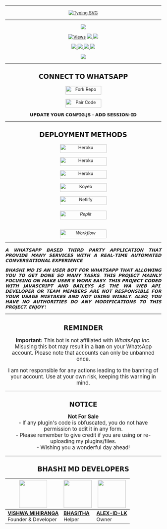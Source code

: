 ***
</p> <p align="center">
<a href="https://git.io/typing-svg"><img src="https://readme-typing-svg.demolab.com?font=Rubik+Dirt&size=65&pause=1000&color=F72C3F&background=FF20A500&center=true&vCenter=true&width=1000&height=150&lines=BHASHI-MD;MADE+BY+VISHWA+AND+BHASHI;TEAM+DARK+HACK+ZONE" alt="Typing SVG" /></a>

***

<p align = center>   <img src="https://i.ibb.co/2jNJs5q/94d829c1-de36-4b7f-9d4d-f0566c361b61-1.jpg"</p>
<p align="center">

  <a href="https://github.com/vishwamihiranga/BHASHI-MD">
    <img src="https://hits.seeyoufarm.com/api/count/incr/badge.svg?url=https%3A%2F%2Fgithub.com%2Fvishwamihiranga%2FBHASHI-MD&count_bg=%2379C83D&title_bg=%23555555&icon=gitpod.svg&icon_color=%23E7E7E7&title=Views&edge_flat=false" alt="Views"/></a>
  
  </a>
  <a href="https://github.com/vishwamihiranga/BHASHI-MD/fork">
    <img src="https://img.shields.io/github/forks/vishwamihiranga/BHASHI-MD?label=Fork&style=social">
    
  </a>
  <a href="https://github.com/vishwamihiranga/BHASHI-MD/stargazers">
    <img src="https://img.shields.io/github/stars/vishwamihiranga/BHASHI-MD?style=social">
  </a>
</p>

<p align="center">
  <a href="https://github.com/vishwamihiranga/BHASHI-MD">
    <img src="https://img.shields.io/github/repo-size/vishwamihiranga/BHASHI-MD?color=purple&label=Repo%20Size&style=plastic">

  </a>
  <a href="https://github.com/vishwamihiranga/BHASHI-MD">
    <img src="https://img.shields.io/github/license/vishwamihiranga/BHASHI-MD?color=purple&label=License&style=plastic">

  </a>
  <a href="https://github.com/vishwamihiranga/BHASHI-MD">
    <img src="https://img.shields.io/github/languages/top/vishwamihiranga/BHASHI-MD?color=purple&label=Javascript&style=plastic">

  </a>
  <a href="https://github.com/vishwamihiranga/BHASHI-MD">
    <img src="https://img.shields.io/static/v1?label=Author&message=Vishwa%20Mihiranga%20And%20Bhashitha&color=purple&style=plastic">

  </a>
  </p>
 <p align="center">
  <a href="https://github.com/vishwamihiranga/BHASHI-MD">
    <img src="https://img.shields.io/badge/OUR%20%20%20TEAM-DARK%20HACK%20ZONE%20-purple&style=plastic">

  </a>
</p>
 
***


<h2 align="center">𝗖𝗢𝗡𝗡𝗘𝗖𝗧 𝗧𝗢 𝗪𝗛𝗔𝗧𝗦𝗔𝗣𝗣</h2>

<p align="center">
<a href='https://github.com/vishwamihiranga/BHASHI-MD/fork' target="_blank"><img alt='Fork Repo' src='https://img.shields.io/badge/-Fork Repo-grey?style=for-the-badge&logo=github&logoColor=white'/< width=115 height=28/p></a>

<p align="center">
<a href='https://pair-web-public.koyeb.app/' target="_blank"><img alt='Pair Code' src='https://img.shields.io/badge/-Pair Code-darkgreen?style=for-the-badge&logo=Whatsapp&logoColor=white'/< width=115 height=28/p></a>

<p align="center"> 𝗨𝗣𝗗𝗔𝗧𝗘 𝗬𝗢𝗨𝗥 𝗖𝗢𝗡𝗙𝗜𝗚.𝗝𝗦 - 𝗔𝗗𝗗 𝗦𝗘𝗦𝗦𝗜𝗢𝗡-𝗜𝗗</p>

***


<h2 align="center">𝗗𝗘𝗣𝗟𝗢𝗬𝗠𝗘𝗡𝗧 𝗠𝗘𝗧𝗛𝗢𝗗𝗦</h2>

<p align="center">
<a href='https://railway.app/new' target="_blank"><img alt='Heroku' src='https://img.shields.io/badge/-railway deploy-blue?style=for-the-badge&logo=railway&logoColor=white'/< width=150 height=28/p></a>

<p align="center">
<a href='https://signup.heroku.com/' target="_blank"><img alt='Heroku' src='https://img.shields.io/badge/-heroku ‎ deploy-blue?style=for-the-badge&logo=heroku&logoColor=white'/< width=150 height=28/p></a>

<p align="center">
<a href='https://dashboard.render.com/web/new' target="_blank"><img alt='Heroku' src='https://img.shields.io/badge/-Render deploy-blue?style=for-the-badge&logo=render&logoColor=white'/< width=150 height=28/p></a>

<p align="center">
<a href='https://app.koyeb.com/services/new?service_type=web&step=review&type=git&repository=github.com%2Fvishwamihiranga%2FBHASHI-MD&instance_type=free&regions=fra&env[SESSION_ID]=your_default_session_id&env[MONGODB]=your_default_mongodb_url&env[PREFIX]=.&env[mode]=public&env[OWNER_NUMBER]=94702481115&env[ALIVE_IMG]=your_default_alive_image_url&env[ALIVE_MSG]=I%20am%20alive!&env[AUTO_VOICE]=false&env[ANTI_BAD_WORDS_ENABLED]=true&env[AUTO_READ_STATUS]=true&env[ANTI_BAD_WORDS]=pakayo,huththo&env[ANTI_LINK]=false&env[ALWAYS_ONLINE]=false&env[ALWAYS_TYPING]=false&env[ALWAYS_RECORDING]=false&env[ANTI_BOT]=true&env[ANTI_DELETE]=true&env[packname]=🪄BHASHI&env[author]=BHASHI%20x%20VISHWA&env[OPENWEATHER_API_KEY]=2d61a72574c11c4f36173b627f8cb177&env[ELEVENLABS_API_KEY]=sk_6438bcc100d96458f8de0602aec662f4ba14b905fd090ad3&env[SHODAN_API]=cbCkidr6qd7AFVaYs56MuCouGfM8gFki&env[PEXELS_API_KEY]=39WCzaHAX939xiH22NCddGGvzp7cgbu1VVjeYUaZXyHUaWlL1LFcVFxH&env[OMDB_API_KEY]=76cb7f39&env[PIXABAY_API_KEY]=23378594-7bd620160396da6e8d2ed4d53&env[ZIPCODEBASE_API_KEY]=0f94a5f0-6ea4-11ef-81da-579be4fb031c&env[GOOGLE_API_KEY]=AIzaSyD93IeJsouK51zjKgyHAwBIAlqr-a8mnME&env[GOOGLE_CX]=AIzaSyD93IeJsouK51zjKgyHAwBIAlqr-a8mnME&env[PASTEBIN_API_KEY]=uh8QvO6vQJGtIug9WvjdTAPx_ZAFJAxn&dockerfile=./Dockerfile
' target="_blank"><img alt='Koyeb' src='https://img.shields.io/badge/-koyeb deploy-blue?style=for-the-badge&logo=koyeb&logoColor=white'/< width=150 height=28/p></a>

<p align="center">
<a href='https://app.netlify.com/' target="_blank"><img alt='Netlify' src='https://img.shields.io/badge/-Netlify Deploy-blue?style=for-the-badge&logo=netlify&logoColor=white'/< width=150 height=28/p></a> <h6>

<p align="center">
<a href='https://replit.com/~' target="_blank"><img alt='Replit' src='https://img.shields.io/badge/-Replit Deploy-blue?style=for-the-badge&logo=replit&logoColor=white'/< width=150 height=28/p></a> <h6>

<p align="center">
  <a href='https://github.com/vishwamihiranga/BHASHI-MD/blob/main/WORKFLOW.md' target="_blank">
    <img alt='Workflow' src='https://img.shields.io/badge/-WorkFlow%20Deploy-blue?style=for-the-badge&logo=github&logoColor=white' width="150" height="28"/>
  </a>



 
***

<p align="justify"> 𝗔 𝗪𝗛𝗔𝗧𝗦𝗔𝗣𝗣 𝗕𝗔𝗦𝗘𝗗 𝗧𝗛𝗜𝗥𝗗 𝗣𝗔𝗥𝗧𝗬 𝗔𝗣𝗣𝗟𝗜𝗖𝗔𝗧𝗜𝗢𝗡 𝗧𝗛𝗔𝗧 𝗣𝗥𝗢𝗩𝗜𝗗𝗘 𝗠𝗔𝗡𝗬 𝗦𝗘𝗥𝗩𝗜𝗖𝗘𝗦 𝗪𝗜𝗧𝗛 𝗔 𝗥𝗘𝗔𝗟-𝗧𝗜𝗠𝗘 𝗔𝗨𝗧𝗢𝗠𝗔𝗧𝗘𝗗 𝗖𝗢𝗡𝗩𝗘𝗥𝗦𝗔𝗧𝗜𝗢𝗡𝗔𝗟 𝗘𝗫𝗣𝗘𝗥𝗜𝗘𝗡𝗖𝗘.

<p align="justify"> 𝗕𝗛𝗔𝗦𝗛𝗜 𝗠𝗗 𝗜𝗦 𝗔𝗡 𝗨𝗦𝗘𝗥 𝗕𝗢𝗧 𝗙𝗢𝗥 𝗪𝗛𝗔𝗧𝗦𝗔𝗣𝗣 𝗧𝗛𝗔𝗧 𝗔𝗟𝗟𝗢𝗪𝗜𝗡𝗚 𝗬𝗢𝗨 𝗧𝗢 𝗚𝗘𝗧 𝗗𝗢𝗡𝗘 𝗦𝗢 𝗠𝗔𝗡𝗬 𝗧𝗔𝗦𝗞𝗦. 𝗧𝗛𝗜𝗦 𝗣𝗥𝗢𝗝𝗘𝗖𝗧 𝗠𝗔𝗜𝗡𝗟𝗬 𝗙𝗢𝗖𝗨𝗦𝗜𝗡𝗚 𝗢𝗡 𝗠𝗔𝗞𝗘 𝗨𝗦𝗘𝗥'𝗦 𝗪𝗢𝗥𝗞 𝗘𝗔𝗦𝗬. 𝗧𝗛𝗜𝗦 𝗣𝗥𝗢𝗝𝗘𝗖𝗧 𝗖𝗢𝗗𝗘𝗗 𝗪𝗜𝗧𝗛 𝗝𝗔𝗩𝗔𝗦𝗖𝗥𝗜𝗣𝗧 𝗔𝗡𝗗 𝗕𝗔𝗜𝗟𝗘𝗬𝗦 𝗔𝗦 𝗧𝗛𝗘 𝗪𝗔 𝗪𝗘𝗕 𝗔𝗣𝗜. 𝗗𝗘𝗩𝗘𝗟𝗢𝗣𝗘𝗥 𝗢𝗥 𝗧𝗘𝗔𝗠 𝗠𝗘𝗠𝗕𝗘𝗥𝗦 𝗔𝗥𝗘 𝗡𝗢𝗧 𝗥𝗘𝗦𝗣𝗢𝗡𝗦𝗜𝗕𝗟𝗘 𝗙𝗢𝗥 𝗬𝗢𝗨𝗥 𝗨𝗦𝗔𝗚𝗘 𝗠𝗜𝗦𝗧𝗔𝗞𝗘𝗦 𝗔𝗡𝗗 𝗡𝗢𝗧 𝗨𝗦𝗜𝗡𝗚 𝗪𝗜𝗦𝗘𝗟𝗬. 𝗔𝗟𝗦𝗢, 𝗬𝗢𝗨 𝗛𝗔𝗩𝗘 𝗡𝗢 𝗔𝗨𝗧𝗛𝗢𝗥𝗜𝗧𝗜𝗘𝗦 𝗗𝗢 𝗔𝗡𝗬 𝗠𝗢𝗗𝗜𝗙𝗜𝗖𝗔𝗧𝗜𝗢𝗡𝗦 𝗧𝗢 𝗧𝗛𝗜𝗦 𝗣𝗥𝗢𝗝𝗘𝗖𝗧. 𝗘𝗡𝗝𝗢𝗬 !

***

<h2 align="center">𝗥𝗘𝗠𝗜𝗡𝗗𝗘𝗥</h2>
<p style="text-align: center; font-size: 1.2em;">
  <strong>Important:</strong> This bot is not affiliated with <em>WhatsApp Inc.</em> 
  Misusing this bot may result in a <strong>ban</strong> on your WhatsApp account. 
  Please note that accounts can only be unbanned once.
</p>
<p style="text-align: center; font-size: 1.2em;">
  I am not responsible for any actions leading to the banning of your account. 
  Use at your own risk, keeping this warning in mind.
</p>

***
<h2 align="center">𝗡𝗢𝗧𝗜𝗖𝗘</h2>
<p style="text-align: center; font-size: 1.2em;">
  <strong>Not For Sale</strong><br>
  - If any plugin's code is obfuscated, you do not have permission to edit it in any form.<br>
  - Please remember to give credit if you are using or re-uploading my plugins/files.<br>
  - Wishing you a wonderful day ahead! 
</p>
    
***
<h2 align="center">𝗕𝗛𝗔𝗦𝗛𝗜 𝗠𝗗 𝗗𝗘𝗩𝗘𝗟𝗢𝗣𝗘𝗥𝗦</h2>

<div align="center">

| <a href="https://github.com/vishwamihiranga"><img src="https://i.ibb.co/DQQy17Y/image.png" width=90 height=90></a> | <a href="https://github.com/harshi2010"><img src="https://i.ibb.co/nb7Ky5d/image.png" width=90 height=90></a> | <a href="https://github.com/ALEX-ID-LK"><img src="https://i.ibb.co/2grFMBY/image.png" width=90 height=90></a> |
|---|---|---|
| **[VISHWA MIHIRANGA](https://github.com/vishwamihiranga)**</br>Founder & Developer</br> | **[BHASITHA](https://github.com/harshi2010)**</br>Helper</br> | **[ALEX-ID-LK](https://github.com/ALEX-ID-LK)**</br>Owner</br> |

</div>



